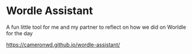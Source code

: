 # Wordle Assistant

A fun little tool for me and my partner to reflect on how we did on Worldle for the day

https://cameronwd.github.io/wordle-assistant/
